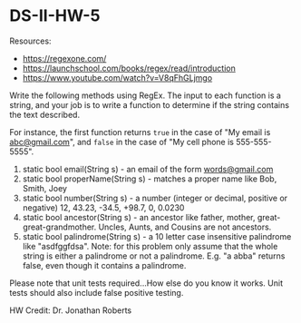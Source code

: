 # DS-II-HW-5

Resources:
* https://regexone.com/
* https://launchschool.com/books/regex/read/introduction
* https://www.youtube.com/watch?v=V8qFhGLjmgo

Write the following methods using RegEx.  The input to each function is a string, and your job is to write a function to determine if the string contains the text described. 

For instance, the first function returns `true` in the case of "My email is abc@gmail.com", and `false` in the case of "My cell phone is 555-555-5555".

1. static bool email(String s) - an email of the form words@gmail.com
2. static bool properName(String s) - matches a proper name like Bob, Smith, Joey
3. static bool number(String s) - a number (integer or decimal, positive or negative) 12, 43.23, -34.5, +98.7, 0, 0.0230
4. static bool ancestor(String s)  - an ancestor like father, mother, great-great-grandmother. Uncles, Aunts, and Cousins are not ancestors.
5. static bool palindrome(String s)  - a 10 letter case insensitive palindrome like "asdfggfdsa". Note: for this problem only assume that the whole string is either a palindrome or not a palindrome. E.g. "a abba" returns false, even though it contains a palindrome.


Please note that unit tests required...How else do you know it works. Unit tests should also include false positive testing.

HW Credit: Dr. Jonathan Roberts
